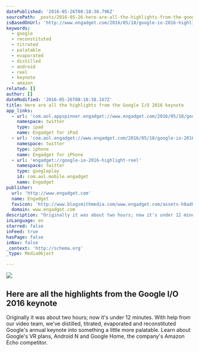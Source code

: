 ```yaml
---
datePublished: '2016-05-26T08:18:38.796Z'
sourcePath: _posts/2016-05-26-here-are-all-the-highlights-from-the-google-io-2016-keynote.md
isBasedOnUrl: 'http://www.engadget.com/2016/05/18/google-io-2016-highlight-reel/'
keywords:
  - google
  - reconstituted
  - titrated
  - palatable
  - evaporated
  - distilled
  - android
  - reel
  - keynote
  - amazon
related: []
author: []
dateModified: '2016-05-26T08:18:38.167Z'
title: Here are all the highlights from the Google I/O 2016 keynote
app_links:
  - url: 'com.aol.appspinner.engadget://www.engadget.com/2016/05/18/google-io-2016-highlight-reel/'
    namespace: twitter
    type: ipad
    name: Engadget for iPad
  - url: 'com.aol.engadget://www.engadget.com/2016/05/18/google-io-2016-highlight-reel/'
    namespace: twitter
    type: iphone
    name: Engadget for iPhone
  - url: 'engadget://google-io-2016-highlight-reel'
    namespace: twitter
    type: googleplay
    id: com.aol.mobile.engadget
    name: Engadget
publisher:
  url: 'http://www.engadget.com'
  name: Engadget
  favicon: 'http://www.blogsmithmedia.com/www.engadget.com/assets-h8ad8116c5ce34be6da22001925876ba5/images/favicon-160x160.png?h=1638b0a8bbe7effa8f85c3ecabb63620'
  domain: www.engadget.com
description: "Originally it was about two hours; now it's under 12 minutes. With help from our video team, we've distilled, titrated, evaporated and reconstituted Google's annual keynote into something a little more palatable. Learn about Google's VR plans, Android N and Google Home, the company's Amazon Echo competitor."
inLanguage: en
starred: false
inFeed: true
hasPage: false
inNav: false
_context: 'http://schema.org'
_type: MediaObject

---
```

<article style=""><img src="http://o.aolcdn.com/dims5/amp:9608e0bd2ceb144732195149f4d29444b25a8853/t:1200,630/q:80/?url=++++http%3A%2Fo.aolcdn.com%2Fhss%2Fstorage%2Fmidas%2F4cc5f16886796ad1b0346b045950e7ce%2F203841339%2F2016googlevr-edJT.jpg++%0A" /><h1>Here are all the highlights from the Google I/O 2016 keynote</h1><p>Originally it was about two hours; now it's under 12 minutes. With help from our video team, we've distilled, titrated, evaporated and reconstituted Google's annual keynote into something a little more palatable. Learn about Google's VR plans, Android N and Google Home, the company's Amazon Echo competitor.</p></article>